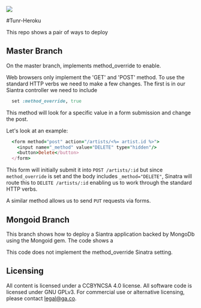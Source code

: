 ![](https://ga-dash.s3.amazonaws.com/production/assets/logo-9f88ae6c9c3871690e33280fcf557f33.png)

#Tunr-Heroku

This repo shows a pair of ways to deploy 

## Master Branch
On the master branch, implements method_override to enable.

Web browsers only implement the 'GET' and 'POST' method. To use the 
standard HTTP verbs we need to make a few changes. The first is in 
our Siantra controller we need to include

```ruby
  set :method_override, true
```

This method will look for a specific value in a form submission and
change the post.

Let's look at an example:
```ruby
  <form method="post" action="/artists/<%= artist.id %>">  
    <input name="_method" value="DELETE" type="hidden"/>
    <button>Delete</button>
  </form>
```

This form will initially submit it into ``POST /artists/:id`` but since
``method_override`` is set and the body includes ``_method="DELETE"``, 
Sinatra will route this to ``DELETE /artists/:id`` enabling us to work 
through the standard HTTP verbs. 

A similar method allows us to send ``PUT`` requests via forms.

## Mongoid Branch
This branch shows how to deploy a Siantra application backed by MongoDb
using the Mongoid gem. The code shows a 

This code does not implement the method_override Sinatra setting.

## Licensing
All content is licensed under a CC­BY­NC­SA 4.0 license.
All software code is licensed under GNU GPLv3. For commercial use or alternative licensing, please contact legal@ga.co.
